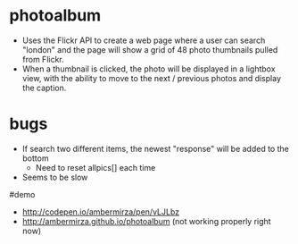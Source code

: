 # photoalbum
* Uses the Flickr API to create a web page where a user can search "london" and the page will show a grid of 48 photo thumbnails pulled from Flickr.
* When a thumbnail is clicked, the photo will be displayed in a lightbox view, with the ability to move to the next / previous photos and display the caption.

# bugs
* If search two different items, the newest "response" will be added to the bottom
  * Need to reset allpics[] each time 
* Seems to be slow 

#demo
* http://codepen.io/ambermirza/pen/vLJLbz
* http://ambermirza.github.io/photoalbum (not working properly right now)
